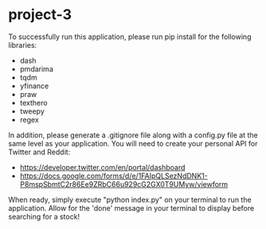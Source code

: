 # project-3

To successfully run this application, please run pip install for the following libraries:
- dash
- pmdarima
- tqdm
- yfinance
- praw
- texthero
- tweepy
- regex

In addition, please generate a .gitignore file along with a config.py file at the same level as your application. You will need to create your personal API for Twitter and Reddit:
- https://developer.twitter.com/en/portal/dashboard
- https://docs.google.com/forms/d/e/1FAIpQLSezNdDNK1-P8mspSbmtC2r86Ee9ZRbC66u929cG2GX0T9UMyw/viewform


When ready, simply execute "python index.py" on your terminal to run the application. 
Allow for the 'done' message in your terminal to display before searching for a stock!
